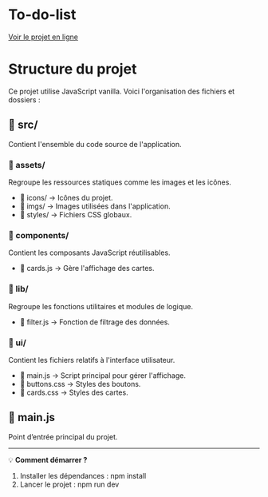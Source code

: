 # To-do-list
[Voir le projet en ligne](https://antoine-chap.github.io/To-do-list/)
# Structure du projet

Ce projet utilise JavaScript vanilla. Voici l'organisation des fichiers et dossiers :

## 📂 src/
Contient l'ensemble du code source de l'application.

### 📂 assets/
Regroupe les ressources statiques comme les images et les icônes.
- 📂 icons/ → Icônes du projet.
- 📂 imgs/ → Images utilisées dans l'application.
- 📂 styles/ → Fichiers CSS globaux.

### 📂 components/
Contient les composants JavaScript réutilisables.
- 📜 cards.js → Gère l'affichage des cartes.

### 📂 lib/
Regroupe les fonctions utilitaires et modules de logique.
- 📜 filter.js → Fonction de filtrage des données.

### 📂 ui/
Contient les fichiers relatifs à l'interface utilisateur.
- 📜 main.js → Script principal pour gérer l'affichage.
- 📜 buttons.css → Styles des boutons.
- 📜 cards.css → Styles des cartes.

## 📜 main.js
Point d’entrée principal du projet.

---

💡 **Comment démarrer ?**
1. Installer les dépendances : npm install
2. Lancer le projet : npm run dev

